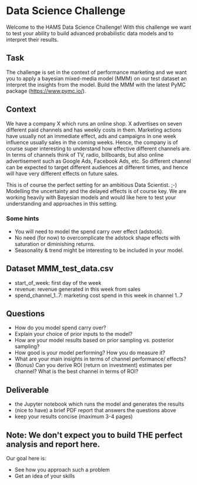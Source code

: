 # Data Science Challenge

Welcome to the HAMS Data Science Challenge! With this challenge we want to test your ability to build advanced probabilistic data models and to interpret their results.


## Task

The challenge is set in the context of performance marketing and we want you to apply a bayesian mixed-media model (MMM) on our test dataset an interpret the insights from the model. 
Build the MMM with the latest PyMC package (https://www.pymc.io/).

## Context

We have a company X which runs an online shop. X advertises on seven different paid channels and has weekly costs in them. Marketing actions have usually not an immediate effect, ads and campaigns in one week influence usually sales in the coming weeks. Hence, the company is of course super interesting to understand how effective different channels are. 
In terms of channels think of TV, radio, billboards, but also online advertisement such as Google Ads, Facebook Ads, etc. So different channel can be expected to target different audiences at different times, and hence will have very different effects on future sales.

This is of course the perfect setting for an ambitious Data Scientist. ;-) Modelling the uncertainty and the delayed effects is of course key. We are working heavily with Bayesian models and would like here to test your understanding and approaches in this setting.

### Some hints

* You will need to model the spend carry over effect (adstock).
* No need (for now) to overcomplicate the adstock shape effects with saturation or diminishing returns.
* Seasonality & trend might be interesting to be included in your model.


## Dataset MMM_test_data.csv

* start_of_week: first day of the week	
* revenue: revenue generated in this week from sales	
* spend_channel_1..7: marketing cost spend in this week in channel 1..7	


## Questions
* How do you model spend carry over?
* Explain your choice of prior inputs to the model?
* How are your model results based on prior sampling vs. posterior sampling?
* How good is your model performing? How you do measure it? 
* What are your main insights in terms of channel performance/ effects?
* (Bonus) Can you derive ROI (return on investment) estimates per channel? What is the best channel in terms of ROI?

## Deliverable

- the Jupyter notebook which runs the model and generates the results
- (nice to have) a brief PDF report that answers the questions above
- keep your results concise (maximum 3-4 pages)


## Note: We don't expect you to build THE perfect analysis and report here.
Our goal here is:
* See how you approach such a problem
* Get an idea of your skills


